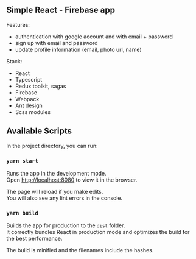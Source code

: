 ## Simple React - Firebase app 

Features:
- authentication with google account and with email + password
- sign up with email and password
- update profile information (email, photo url, name)

Stack:
- React
- Typescript
- Redux toolkit, sagas
- Firebase
- Webpack 
- Ant design
- Scss modules

## Available Scripts

In the project directory, you can run:

### `yarn start`

Runs the app in the development mode.\
Open [http://localhost:8080](http://localhost:8080) to view it in the browser.

The page will reload if you make edits.\
You will also see any lint errors in the console.

### `yarn build`

Builds the app for production to the `dist` folder.\
It correctly bundles React in production mode and optimizes the build for the best performance.

The build is minified and the filenames include the hashes.
